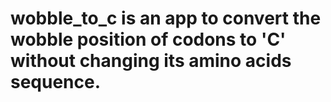 # wobble_to_c is an app to convert the wobble position of codons to 'C' without changing  its amino acids sequence.
 
